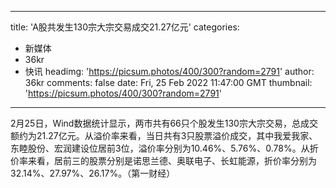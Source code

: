 
---
title: 'A股共发生130宗大宗交易成交21.27亿元'
categories: 
 - 新媒体
 - 36kr
 - 快讯
headimg: 'https://picsum.photos/400/300?random=2791'
author: 36kr
comments: false
date: Fri, 25 Feb 2022 11:47:00 GMT
thumbnail: 'https://picsum.photos/400/300?random=2791'
---

<div>   
2月25日，Wind数据统计显示，两市共有66只个股发生130宗大宗交易，总成交额约为21.27亿元。从溢价率来看，当日共有3只股票溢价成交，其中我爱我家、东睦股份、宏润建设位居前3位，溢价率分别为10.46%、5.76%、0.78%。从折价率来看，居前三的股票分别是诺思兰德、奥联电子、长虹能源，折价率分别为32.14%、27.97%、26.17%。（第一财经）  
</div>
            